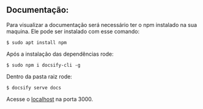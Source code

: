 ## Documentação:
Para visualizar a documentação será necessário ter o npm instalado na sua maquina. Ele pode ser instalado com esse comando:


    $ sudo apt install npm

Após a instalação das dependências rode:

    $ sudo npm i docsify-cli -g

Dentro da pasta raiz rode:

    $ docsify serve docs

Acesse o [localhost](http://localhost:3000) na porta 3000.